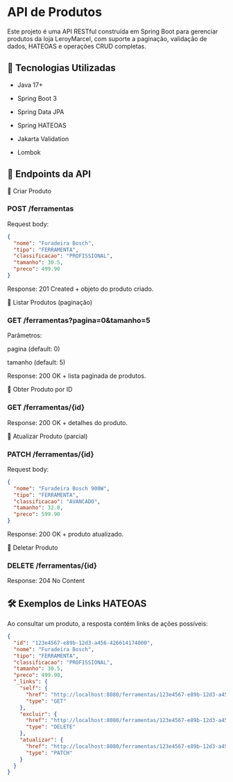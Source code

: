 # API de Produtos

Este projeto é uma API RESTful construída em Spring Boot para gerenciar produtos da loja LeroyMarcel, com suporte a paginação, validação de dados, HATEOAS e operações CRUD completas.

## 🚀 Tecnologias Utilizadas

- Java 17+

- Spring Boot 3

- Spring Data JPA

- Spring HATEOAS

- Jakarta Validation

- Lombok

## 📌 Endpoints da API
🔹 Criar Produto

### POST /ferramentas
Request body:
```json
{
  "nome": "Furadeira Bosch",
  "tipo": "FERRAMENTA",
  "classificacao": "PROFISSIONAL",
  "tamanho": 30.5,
  "preco": 499.90
}
```


Response:
201 Created + objeto do produto criado.

🔹 Listar Produtos (paginação)

### GET /ferramentas?pagina=0&tamanho=5
Parâmetros:

pagina (default: 0)

tamanho (default: 5)

Response:
200 OK + lista paginada de produtos.

🔹 Obter Produto por ID

### GET /ferramentas/{id}
Response:
200 OK + detalhes do produto.

🔹 Atualizar Produto (parcial)

### PATCH /ferramentas/{id}
Request body:
```json
{
  "nome": "Furadeira Bosch 900W",
  "tipo": "FERRAMENTA",
  "classificacao": "AVANCADO",
  "tamanho": 32.0,
  "preco": 599.90
}
```


Response:
200 OK + produto atualizado.

🔹 Deletar Produto

### DELETE /ferramentas/{id}
Response:
204 No Content

## 🛠️ Exemplos de Links HATEOAS

Ao consultar um produto, a resposta contém links de ações possíveis:
```json
{
  "id": "123e4567-e89b-12d3-a456-426614174000",
  "nome": "Furadeira Bosch",
  "tipo": "FERRAMENTA",
  "classificacao": "PROFISSIONAL",
  "tamanho": 30.5,
  "preco": 499.90,
  "_links": {
    "self": {
      "href": "http://localhost:8080/ferramentas/123e4567-e89b-12d3-a456-426614174000",
      "type": "GET"
    },
    "excluir": {
      "href": "http://localhost:8080/ferramentas/123e4567-e89b-12d3-a456-426614174000",
      "type": "DELETE"
    },
    "atualizar": {
      "href": "http://localhost:8080/ferramentas/123e4567-e89b-12d3-a456-426614174000",
      "type": "PATCH"
    }
  }
}
```
